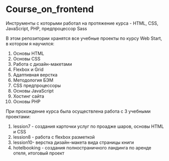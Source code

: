 # Course_on_frontend
Инструменты с которыми работал на протяжение курса - HTML, CSS, JavaScript, PHP, предпроцессор Sass

В этом репозитории хранятся все учебные проекты по курсу Web Start, в котором я научился:
  1) Основы HTML
  2) Основы CSS
  3) Работа с дизайн-макетами
  4) Flexbox и Grid
  5) Адаптивная верстка
  6) Методология БЭМ
  7) CSS предпроцессоры
  8) Основы JavaScript
  9) Хостинг сайта
  10) Основы PHP

При прохождение курса была осуществлена работа с 3 учебными проектами:
  1) lession7 - создания карточки услуг по проадже шаров, основы HTML и CSS
  2) lession8 - работа с flexbox разметкой
  3) lession10- верстка дизайн-макета вида страницы книги
  4) hotelbooking - создания полностраничного ландинга по аренде отеля, итоговый проект

